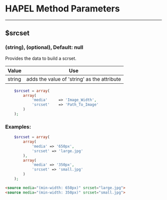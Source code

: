 # HAPEL Method Parameters

---

## $srcset
### (string), (optional), Default: null

Provides the data to build a scrset.


| Value  | Use                                          |
|--------|----------------------------------------------|
| string | adds the value of 'string' as the attribute  |

```php
    $srcset = array(
        array(
            'media'     => 'Image_Width',
            'srcset'    => 'Path_To_Image'
        )
    );
```


### Examples:

```php
    $srcset = array(
        array(
            'media' => '650px',
            'srcset' => 'large.jpg'
        ),
        array(
            'media' => '350px',
            'srcset' => 'small.jpg'
        )
    );
```
```html
<source media="(min-width: 650px)" srcset="large.jpg">
<source media="(min-width: 350px)" srcset="small.jpg">
```